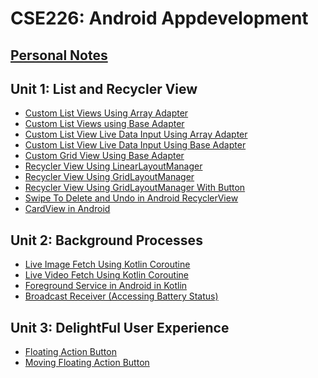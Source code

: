 # CSE226: Android Appdevelopment

## [Personal Notes](/Notes/readme.md)
## Unit 1: List and Recycler View
- [Custom List Views Using Array Adapter](/Units/1/1.md)<br>
- [Custom List Views using Base Adapter](/Units/1/2.md)<br>
- [Custom List View Live Data Input Using Array Adapter](/Units/1/3.md)<br>
- [Custom List View Live Data Input Using Base Adapter](/Units/1/4.md)<br>
- [Custom Grid View Using Base Adapter](/Units/1/5.md)<br>
- [Recycler View Using LinearLayoutManager ](/Units/1/6.md)<br>
- [Recycler View Using GridLayoutManager ](/Units/1/7.md)<br>
- [Recycler View Using GridLayoutManager With Button](/Units/1/8.md)<br>
- [Swipe To Delete and Undo in Android RecyclerView ](/Units/1/9.md)<br>
- [CardView in Android](/Units/1/10.md) <br>

## Unit 2: Background Processes

- [Live Image Fetch Using Kotlin Coroutine](/Units/2/1.md)
- [Live Video Fetch Using Kotlin Coroutine](/Units/2/2.md)
- [Foreground Service in Android in Kotlin](/Units/2/3.md)
- [Broadcast Receiver (Accessing Battery Status)](/Units/2/4.md)

## Unit 3: DelightFul User Experience
- [Floating Action Button](/Units/3/1.md)
- [Moving Floating Action Button](/Units/3/2.md)